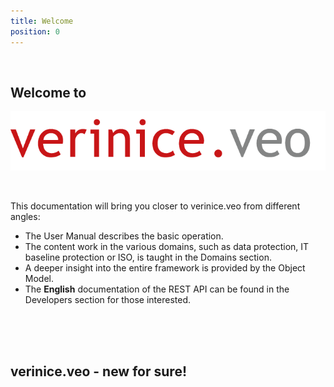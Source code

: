 ```yaml
---
title: Welcome
position: 0
---
```


<br>

## Welcome to

![verinice.veo - New for sure!](logo_verinice_veo_rgb.png)

<br>

This documentation will bring you closer to verinice.veo from different angles:

* The <DocLink to="/manual">User Manual</DocLink> describes the basic operation.
* The content work in the various domains, such as data protection, IT baseline protection or ISO, is taught in the <DocLink to="/domains">Domains</DocLink> section.
* A deeper insight into the entire framework is provided by the <DocLink to="/object_model">Object Model</DocLink>.
* The **English** documentation of the REST API can be found in the <DocLink to="/developers">Developers</DocLink> section for those interested.

<br>
<br>
<br>

## verinice.veo - new for sure!

